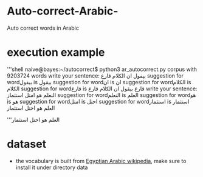 # Auto-correct-Arabic-
Auto correct words in Arabic

# execution example
'''shell
naive@bayes:~/autocorrect$ python3 ar_autocorrect.py
corpus with 9203724 words
write your sentence:
بيفول ان الكلام قارع
suggestion for wordبيفول is بيقول
suggestion for wordان is ان
suggestion for wordالكلام is الكلام
suggestion for wordقارع is قارع
بيقول ان الكلام قارع
write your sentence:
النعلم هو امتل استثماز
suggestion for wordالنعلم is العلم
suggestion for wordهو is هو
suggestion for wordامتل is احتل
suggestion for wordاستثماز is استثمار
العلم هو احتل استثمار

'''العلم هو احتل استثمار


# dataset
- the vocabulary is built from [Egyptian Arabic wikipedia](https://drive.google.com/file/d/1bgDu-LFQRB0wHGtRCCqJW5Gg_4DDDB0G/view?usp=sharing), make sure to install it under directory data
